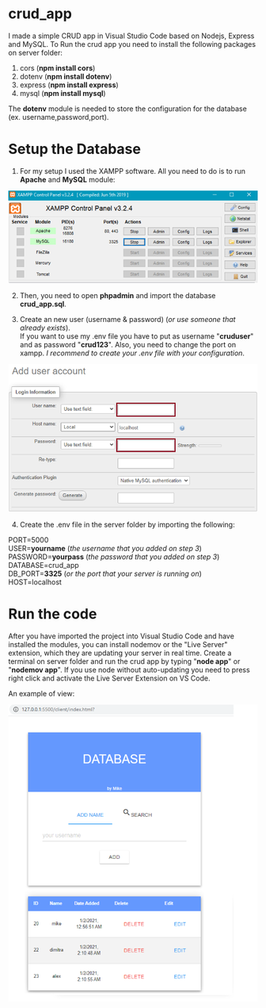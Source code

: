 # crud_app
I made a simple CRUD app in Visual Studio Code based on Nodejs, Express and MySQL.
To Run the crud app you need to install the following packages on server folder:
1. cors (**npm install cors**) 
2. dotenv (**npm install dotenv**)  
3. express (**npm install express**) 
4. mysql (**npm install mysql**)

The **dotenv** module is needed to store the configuration for the database (ex. username,password,port).

# Setup the Database

1. For my setup I used the XAMPP software. All you need to do is to run __Apache__ and  __MySQL__ module:

![GitHub Logo](/images/xampp.PNG)


2. Then, you need to open __phpadmin__ and  import the database __crud_app.sql__.

3. Create an new user (username & password) (_or use someone that already exists_). <br />
   If you want to use my .env file you have to put as username "__cruduser__" and as password "__crud123__". Also, you need to change the port on xampp. _I recommend to create your .env file with your configuration_.

![GitHub Logo](/images/user.png)

4. Create the .env file in the server folder by importing the following: <br />

PORT=5000 <br />
USER=__yourname__ (_the username that you added on step 3_) <br />
PASSWORD=__yourpass__ (_the password that you added on step 3_) <br />
DATABASE=crud_app <br />
DB_PORT=__3325__ (_or the port that your server is running on_) <br />
HOST=localhost <br />


# Run the code

After you have imported the project into Visual Studio Code and have installed the modules, you can install nodemov or the "Live Server" extension, which they are updating your server in real time. Create a terminal on server folder and run the crud app by typing "__node app__" or "__nodemov app__". If you use node without auto-updating you need to press right click and activate the Live Server Extension on VS Code.

An example of view:

![GitHub Log](/images/example_view.png)


